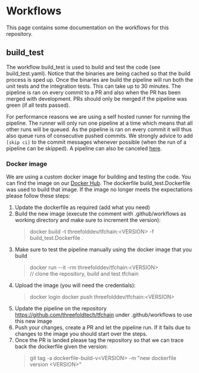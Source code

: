 # Workflows
This page contains some documentation on the workflows for this repository.

## build_test
The workflow build_test is used to build and test the code (see build_test.yaml). Notice that the binaries are being cached so that the build process is sped up. Once the binaries are build the pipeline will run both the unit tests and the integration tests. This can take up to 30 minutes. The pipeline is ran on every commit to a PR and also when the PR has been merged with development. PRs should only be merged if the pipeline was green (if all tests passed).

For performance reasons we are using a self hosted runner for running the pipeline. The runner will only run one pipeline at a time which means that all other runs will be queued. As the pipeline is ran on every commit it will thus also queue runs of consecutive pushed commits. We strongly advice to add `[skip ci]` to the commit messages whenever possible (when the run of a pipeline can be skipped). A pipeline can also be canceled [here](https://github.com/threefoldtech/tfchain/actions). 

### Docker image
We are using a custom docker image for building and testing the code. You can find the image on our [Docker Hub](https://hub.docker.com/repository/docker/threefolddev/tfchain). The dockerfile build_test.Dockerfile was used to build that image. If the image no longer meets the expectations please follow these steps:

1) Update the dockerfile as required (add what you need)
2) Build the new image (execute the comment with .github/workflows as working directory and make sure to increment the version):
    > docker build -t threefolddev/tfchain:\<VERSION> -f build_test.Dockerfile .
3) Make sure to test the pipeline manually using the docker image that you build
    > docker run --it -rm threefolddev/tfchain:\<VERSION> \
    > // clone the repository, build and test tfchain
4) Upload the image (you will need the credentials):
    > docker login
    > docker push threefolddev/tfchain:\<VERSION>
5) Update the pipeline on the repository https://github.com/threefoldtech/tfchain under .github/workflows to use this new image
6) Push your changes, create a PR and let the pipeline run. If it fails due to changes to the image you should start over the steps.
7) Once the PR is landed please tag the repository so that we can trace back the dockerfile given the version:
    > git tag -a dockerfile-build-v\<VERSION> -m "new dockerfile version \<VERSION>"

